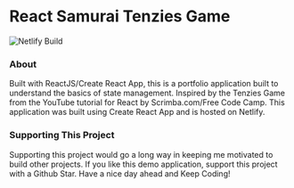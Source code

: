 # React Samurai Tenzies Game
![Netlify Build](https://img.shields.io/netlify/3b8d6b1a-0c44-4ca8-b825-6274a945b5d7)

### About
Built with ReactJS/Create React App, this is a portfolio application built to understand the basics of state management. Inspired by the Tenzies Game from the YouTube tutorial for React by Scrimba.com/Free Code Camp. This application was built using Create React App and is hosted on Netlify.

### Supporting This Project
Supporting this project would go a long way in keeping me motivated to build other projects. If you like this demo application, support this project with a Github Star. Have a nice day ahead and Keep Coding!
